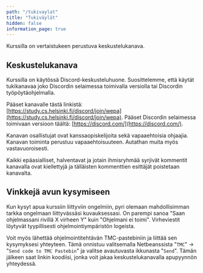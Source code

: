 ```yaml
---
path: "/tukivaylat"
title: "Tukiväylät"
hidden: false
information_page: true
---
```


Kurssilla on vertaistukeen perustuva keskustelukanava.

## Keskustelukanava

Kurssilla on käytössä Discord-keskusteluhuone. Suosittelemme, että käytät tukikanavaa joko Discordin selaimessa toimivalla versiolla tai Discordin työpöytäohjelmalla.

Pääset kanavalle tästä linkistä: [https://study.cs.helsinki.fi/discord/join/wepa](https://study.cs.helsinki.fi/discord/join/wepa). Pääset Discordin selaimessa toimivaan versioon täältä: [https://discord.com/](https://discord.com/).

Kanavan osallistujat ovat kanssaopiskelijoita sekä vapaaehtoisia ohjaajia. Kanavan toiminta perustuu vapaaehtoisuuteen. Autathan muita myös vastavuoroisesti.

Kaikki epäasialliset, halventavat ja jotain ihmisryhmää syrjivät kommentit kanavalla ovat kiellettyjä ja tälläisten kommenttien esittäjät poistetaan kanavalta.

## Vinkkejä avun kysymiseen

Kun kysyt apua kurssiin liittyviin ongelmiin, pyri olemaan mahdollisimman tarkka ongelmaan liittyvässäsi kuvauksessasi. On parempi sanoa "Saan ohjelmassani rivillä X virheen Y" kuin "Ohjelmani ei toimi". Virheviestit löytyvät tyypillisesti ohjelmointiympäristön logeista.

Voit myös lähettää ohjelmointitehtävän TMC-pastebiniin ja liittää sen kysymyksesi yhteyteen. Tämä onnistuu valitsemalla Netbeanssista "`TMC`" -> "`Send code to TMC Pastebin`" ja valitse avautuvasta ikkunasta "`Send`". Tämän jälkeen saat linkin koodiisi, jonka voit jakaa keskustelukanavalla apupyynnön yhteydessä.
